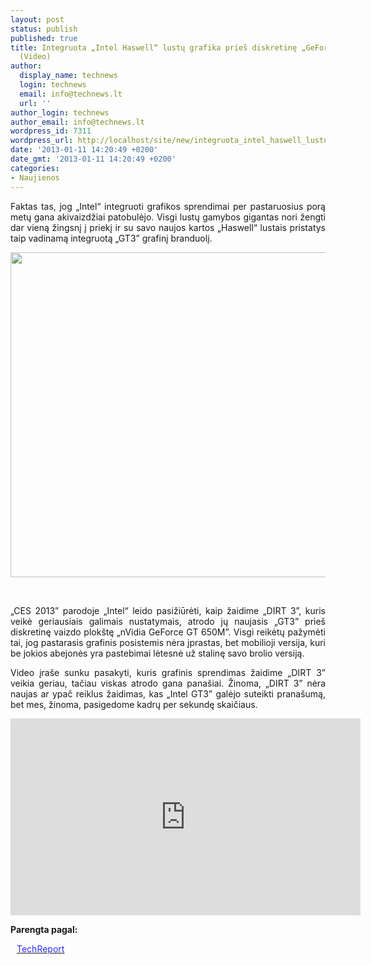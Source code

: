 ```yaml
---
layout: post
status: publish
published: true
title: Integruota „Intel Haswell“ lustų grafika prieš diskretinę „GeForce GT 650M”
  (Video)
author:
  display_name: technews
  login: technews
  email: info@technews.lt
  url: ''
author_login: technews
author_email: info@technews.lt
wordpress_id: 7311
wordpress_url: http://localhost/site/new/integruota_intel_haswell_lustu_grafika_pries_diskretine_geforce_gt_650m_video/
date: '2013-01-11 14:20:49 +0200'
date_gmt: '2013-01-11 14:20:49 +0200'
categories:
- Naujienos
---
```

<p style="text-align:justify">Faktas tas, jog „Intel“ integruoti grafikos sprendimai per pastaruosius porą metų gana akivaizdžiai patobulėjo. Visgi lustų gamybos gigantas nori žengti dar vieną žingsnį į priekį ir su savo naujos kartos „Haswell“ lustais pristatys taip vadinamą integruotą „GT3” grafinį branduolį.</p>
<p style="text-align:center"> <a target="blank" href="http://www.technologijos.lt/upload/image/n/technologijos/it/S-30502/intelhaswell.jpg"><img alt="" src="http://www.technologijos.lt/upload/image/n/technologijos/it/S-30502/1-intelhaswell.jpg" style="width: 520px;" /></a></p>
<div style="text-align:center"> <strong></strong><br/><em></em></div>
<div style="text-align:justify"><!--[if gte mso 9]><![endif]--><!--[if gte mso 9]><xml></p>
<p>  Normal<br />
  0</p>
<p>  false<br />
  false<br />
  false</p>
<p>  EN-US<br />
  X-NONE<br />
  X-NONE</p>
<p></xml><![endif]--><!--[if gte mso 9]><![endif]--><!--[if gte mso 10]></p>
<style>
 /* Style Definitions */<br />
 table.MsoNormalTable<br />
	{mso-style-name:"Table Normal";<br />
	mso-style-parent:"";<br />
	line-height:115%;<br />
	font-size:11.0pt;"Calibri","sans-serif";}<br />
</style>
<p><![endif]--></p>
<p><span>&bdquo;CES 2013&rdquo; parodoje &bdquo;Intel&ldquo; leido pasižiūrėti, kaip žaidime &bdquo;DIRT 3&rdquo;, kuris veikė geriausiais galimais nustatymais, atrodo jų naujasis &bdquo;GT3&rdquo; prieš diskretinę vaizdo plokštę &bdquo;nVidia GeForce GT 650M&rdquo;. Visgi reikėtų pažymėti tai, jog pastarasis grafinis posistemis nėra įprastas, bet mobilioji versija, kuri be jokios abejonės yra pastebimai lėtesnė už stalinę savo brolio versiją.</span></p>
<p><span>Video įraše sunku pasakyti, kuris grafinis sprendimas žaidime &bdquo;DIRT </span>3&rdquo; <span>veikia geriau, tačiau viskas atrodo gana panašiai. Žinoma, &bdquo;DIRT </span>3&rdquo; <span>nėra naujas ar ypač reiklus žaidimas, kas &bdquo;Intel GT</span>3&rdquo; gal<span>ėjo suteikti pranašumą, bet mes, žinoma, pasigedome kadrų per sekundę skaičiaus.</span></p>
<p style="text-align: center;"><iframe width="560" height="315" frameborder="0" src="http://www.youtube.com/embed/tDhgyZcVi_o" allowfullscreen=""></iframe></p>
</div>
<p><strong>Parengta pagal:</strong></p>
<p style="margin:0px 0px 0px 10px"><a target="blank" href="http://techreport.com/news/24187/haswell-integrated-graphics-keeps-up-with-geforce-gt-650m"><span style="color:#2E2EFE">TechReport</span></a></p>
